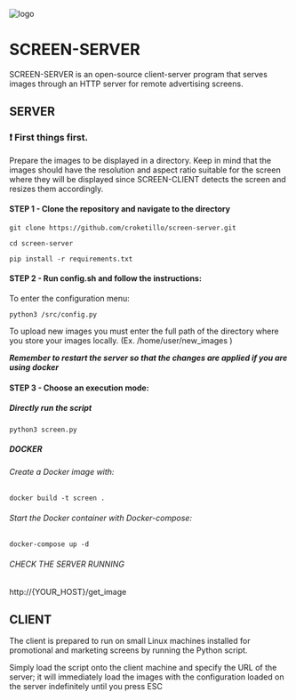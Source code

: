 ![logo](https://github.com/croketillo/SCREEN-Server/assets/131451882/b01b209d-e4a6-4304-bda3-985651cfa992)


# SCREEN-SERVER

SCREEN-SERVER is an open-source client-server program that serves images through an HTTP server for remote advertising screens.


## SERVER
### :exclamation: First things first.

Prepare the images to be displayed in a directory. Keep in mind that the images should have the resolution and aspect ratio suitable for the screen where they will be displayed since SCREEN-CLIENT detects the screen and resizes them accordingly.

#### STEP 1 - Clone the repository and navigate to the directory

```git clone https://github.com/croketillo/screen-server.git```

```cd screen-server ```

```pip install -r requirements.txt ```

#### STEP 2 - Run config.sh and follow the instructions:


To enter the configuration menu:

```python3 /src/config.py ```

To upload new images you must enter the full path of the directory where you store your images locally. (Ex.  /home/user/new_images )

***Remember to restart the server so that the changes are applied if you are using docker***




#### STEP 3 - Choose an execution mode:
##### Directly run the script

```python3 screen.py```

##### DOCKER
###### Create a Docker image with:

```docker build -t screen .```

###### Start the Docker container with Docker-compose:

```docker-compose up -d```

###### CHECK THE SERVER RUNNING 

http://{YOUR_HOST}/get_image



## CLIENT

The client is prepared to run on small Linux machines installed for promotional and marketing screens by running the Python script.

Simply load the script  onto the client machine and specify the URL of the server; it will immediately load the images with the configuration loaded on the server indefinitely until you press ESC



